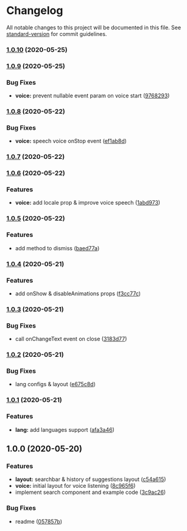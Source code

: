 # Changelog

All notable changes to this project will be documented in this file. See [standard-version](https://github.com/conventional-changelog/standard-version) for commit guidelines.

### [1.0.10](https://github.com/zettabrasil/react-native-searchbar/compare/v1.0.9...v1.0.10) (2020-05-25)

### [1.0.9](https://github.com/zettabrasil/react-native-searchbar/compare/v1.0.8...v1.0.9) (2020-05-25)


### Bug Fixes

* **voice:** prevent nullable event param on voice start ([9768293](https://github.com/zettabrasil/react-native-searchbar/commit/9768293c06a7852c3a289df6ca9b72d1c0c890c3))

### [1.0.8](https://github.com/zettabrasil/react-native-searchbar/compare/v1.0.7...v1.0.8) (2020-05-22)


### Bug Fixes

* **voice:** speech voice onStop event ([ef1ab8d](https://github.com/zettabrasil/react-native-searchbar/commit/ef1ab8d66fc733975e9c275b5459dfdbac901da5))

### [1.0.7](https://github.com/zettabrasil/react-native-searchbar/compare/v1.0.6...v1.0.7) (2020-05-22)

### [1.0.6](https://github.com/zettabrasil/react-native-searchbar/compare/v1.0.5...v1.0.6) (2020-05-22)


### Features

* **voice:** add locale prop & improve voice speech ([1abd973](https://github.com/zettabrasil/react-native-searchbar/commit/1abd973235fbce8dd2ecd0bf800c65f0013e8449))

### [1.0.5](https://github.com/zettabrasil/react-native-searchbar/compare/v1.0.4...v1.0.5) (2020-05-22)


### Features

* add method to dismiss ([baed77a](https://github.com/zettabrasil/react-native-searchbar/commit/baed77a4eeae0b1a5e3043b2ef48367432d83615))

### [1.0.4](https://github.com/zettabrasil/react-native-searchbar/compare/v1.0.3...v1.0.4) (2020-05-21)


### Features

* add onShow & disableAnimations props ([f3cc77c](https://github.com/zettabrasil/react-native-searchbar/commit/f3cc77c2c8a397a195b5b3fe2904271ce0d0705b))

### [1.0.3](https://github.com/zettabrasil/react-native-searchbar/compare/v1.0.2...v1.0.3) (2020-05-21)


### Bug Fixes

* call onChangeText event on close ([3183d77](https://github.com/zettabrasil/react-native-searchbar/commit/3183d77b42421dbfc4dad554357be85b336a2170))

### [1.0.2](https://github.com/zettabrasil/react-native-searchbar/compare/v1.0.1...v1.0.2) (2020-05-21)


### Bug Fixes

* lang configs & layout ([e675c8d](https://github.com/zettabrasil/react-native-searchbar/commit/e675c8d65d30231c3e5371da1a1ae4528067e56f))

### [1.0.1](https://github.com/zettabrasil/react-native-searchbar/compare/v1.0.0...v1.0.1) (2020-05-21)


### Features

* **lang:** add languages support ([afa3a46](https://github.com/zettabrasil/react-native-searchbar/commit/afa3a4611e7e6608b6bd8fe0b9be1affe8d3556f))

## 1.0.0 (2020-05-20)


### Features

* **layout:** searchbar & history of suggestions layout ([c54a615](https://github.com/zettabrasil/react-native-searchbar/commit/c54a615a70eddba995243047d6deefea95ece790))
* **voice:** initial layout for voice listening ([8c965f6](https://github.com/zettabrasil/react-native-searchbar/commit/8c965f6b6c110cc21fa31484b902d7f249712008))
* implement search component and example code ([3c9ac26](https://github.com/zettabrasil/react-native-searchbar/commit/3c9ac26e36a04a679ed93fbbe4c089cc5c923d39))


### Bug Fixes

* readme ([057857b](https://github.com/zettabrasil/react-native-searchbar/commit/057857b5e50fc3c1d0f3b455e841bd2c4a856b2e))
